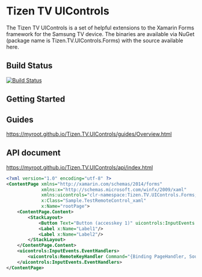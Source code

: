 # Tizen TV UIControls
The Tizen TV UIControls is a set of helpful extensions to the Xamarin Forms framework for the Samsung TV device. The binaries are available via NuGet (package name is Tizen.TV.UIControls.Forms) with the source available here.

## Build Status
 [![Build Status](http://13.124.0.26:8080/job/Tizen.TV.UIControls/job/Release/badge/icon)](http://13.124.0.26:8080/job/Tizen.TV.UIControls/job/Release/)
## Getting Started
## Guides
 https://myroot.github.io/Tizen.TV.UIControls/guides/Overview.html
## API document
 https://myroot.github.io/Tizen.TV.UIControls/api/index.html


``` xml
<?xml version="1.0" encoding="utf-8" ?>
<ContentPage xmlns="http://xamarin.com/schemas/2014/forms"
             xmlns:x="http://schemas.microsoft.com/winfx/2009/xaml"
             xmlns:uicontrols="clr-namespace:Tizen.TV.UIControls.Forms;assembly=Tizen.TV.UIControls.Forms"
             x:Class="Sample.TestRemoteControl_xaml"
             x:Name="rootPage">
    <ContentPage.Content>
        <StackLayout>
            <Button Text="Button (accesskey 1)" uicontrols:InputEvents.AccessKey="NUM1" Clicked="OnClicked" />
            <Label x:Name="Label1"/>
            <Label x:Name="Label2"/>
        </StackLayout>
    </ContentPage.Content>
    <uicontrols:InputEvents.EventHandlers>
        <uicontrols:RemoteKeyHandler Command="{Binding PageHandler, Source={x:Reference rootPage}}" />
    </uicontrols:InputEvents.EventHandlers>
</ContentPage>
```
